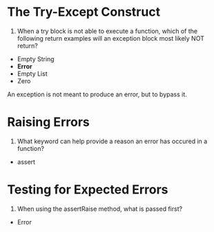# The Try-Except Construct

1. When a try block is not able to execute a function, which of the following return examples will an exception block most likely NOT return?
- Empty String
- <b>Error</b>
- Empty List
- Zero

An exception is not meant to produce an error, but to bypass it. 

# Raising Errors

1. What keyword can help provide a reason an error has occured in a function?
- assert

# Testing for Expected Errors

1. When using the assertRaise method, what is passed first?
- Error